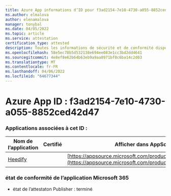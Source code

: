 ```yaml
---
title: Azure App informations d’ID pour f3ad2154-7e10-4730-a055-8852ced42d47
ms.author: elmalova
author: elenamalova
manager: tonybal
ms.date: 04/05/2022
ms.topic: article
ms.service: attestation
certification_type: attested
description: Toutes les informations de sécurité et de conformité disponibles pour f3ad2154-7e10-4730-a055-8852ced42d47.
ms.openlocfilehash: 58e5ec78b5d532138e694ee083e1cc3bd2dd4641
ms.sourcegitcommit: 4e8ef8e62b64b63eb9a9aa8971bf0c6ba14c2d03
ms.translationtype: MT
ms.contentlocale: fr-FR
ms.lasthandoff: 04/06/2022
ms.locfileid: "64677344"
---
```

# <a name="azure-app-id-f3ad2154-7e10-4730-a055-8852ced42d47"></a>Azure App ID : f3ad2154-7e10-4730-a055-8852ced42d47


### <a name="apps-associated-with-this-id"></a>Applications associées à cet ID :
| **Nom de l’application** | **Certifié** | **Afficher dans AppSource** |
|--------------|---------------|-----------------------|
| [Heedify](../forward/WA200003512.md) |  | [https://appsource.microsoft.com/product/office/WA200003512](https://appsource.microsoft.com/product/office/WA200003512) |

### <a name="microsoft-365-app-compliance-status"></a>état de conformité de l’application Microsoft 365
- état de l’attestaton Publisher : terminé
